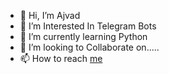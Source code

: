 - 👋 Hi, I’m Ajvad
- 👀 I’m Interested In Telegram Bots
- 🌱 I’m currently learning Python
- 💞️ I’m looking to Collaborate on.....
- 📫 How to reach [me](https://t.me/ajvadntr)

<!---
aiombots/aiombots is a ✨ special ✨ repository because its `README.md` (this file) appears on your GitHub profile.
You can click the Preview link to take a look at your changes.
--->
